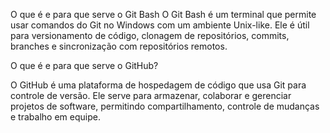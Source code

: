 O que é e para que serve o Git Bash
O Git Bash é um terminal que permite usar comandos do Git no Windows com um ambiente Unix-like. Ele é útil para versionamento de código, clonagem de repositórios, commits, branches e sincronização com repositórios remotos.

O que é e para que serve o GitHub?

O GitHub é uma plataforma de hospedagem de código que usa Git para controle de versão. Ele serve para armazenar, colaborar e gerenciar projetos de software, permitindo compartilhamento, controle de mudanças e trabalho em equipe. 
